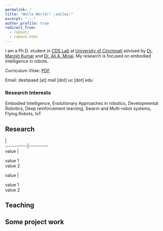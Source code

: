 ```yaml
---
permalink: /
title: "Hello World!! :smiley:"
excerpt: "---"
author_profile: true
redirect_from:
  - /about/
  - /about.html
---
```


I am a Ph.D. student in [CDS Lab](https://ceas.uc.edu/research/centers-labs/cooperative-distributed-systems-lab.html) at [University of Cincinnati](https://www.uc.edu/) advised by [Dr. Manish Kumar](https://researchdirectory.uc.edu/p/kumarmu) and [Dr. Ali A. Minai](https://eecs.ceas.uc.edu/~aminai/). My research is focused on embodied intelligence in robots.

Curriculum Vitae: [PDF](https://adipandas.github.io/files/aditya-cv-web.pdf)

Email: deshpaad [at] mail [dot] uc [dot] edu

### Research Interests
Embodied Intelligence, Evolutionary Approaches in robotics, Developmental Robotics, Deep reinforcement learning, Swarm and Multi-robot systems, Flying Robots, IoT

<!-- <div style="width:200px; margin-left: 30px;">
  <script type="text/javascript" id="clstr_globe" src="//clustrmaps.com/globe.js?d=RomffCBzeTvdhyrehWJhIAqA83-h6kNUj-rSlcO6ryE"></script>
</div> -->

## Research
  |  
:----------:|----------  
 value | <p>value 1<br>value 2</p> 
 value | <p>value 1<br>value 2</p> 

## Teaching

## Some project work

